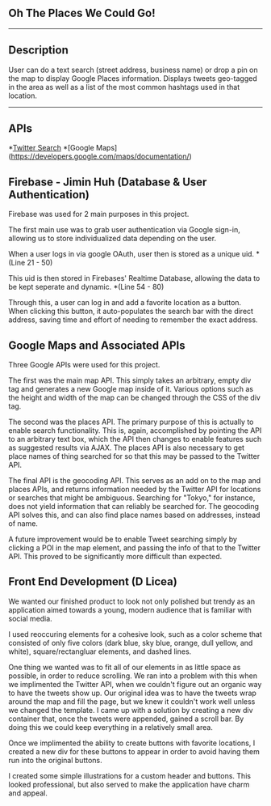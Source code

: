 ## Oh The Places We Could Go!
***
## Description
User can do a text search (street address, business name) or drop a pin on the map to display Google Places information. Displays tweets geo-tagged in the area as well as a list of the most common hashtags used in that location.
***
## APIs
*[Twitter Search](https://developer.twitter.com/en/docs/tweets/search/overview/standard.html)
*[Google Maps] (https://developers.google.com/maps/documentation/)

## Firebase - Jimin Huh (Database & User Authentication)
Firebase was used for 2 main purposes in this project.

The first main use was to grab user authentication via Google sign-in, allowing us to store individualized data depending on the user.

When a user logs in via google OAuth, user then is stored as a unique uid. *(Line 21 - 50)

This uid is then stored in Firebases' Realtime Database, allowing the data to be kept seperate and dynamic. *(Line 54 - 80)


Through this, a user can log in and add a favorite location as a button. When clicking this button, it auto-populates the search bar with the direct address, saving time and effort of needing to remember the exact address.

## Google Maps and Associated APIs
Three Google APIs were used for this project.

The first was the main map API.  This simply takes an arbitrary, empty div tag and generates a new Google map inside of it.  Various options such as the height and width of the map can be changed through the CSS of the div tag.

The second was the places API.  The primary purpose of this is actually to enable search functionality.  This is, again, accomplished by pointing the API to an arbitrary text box, which the API then changes to enable features such as suggested results via AJAX.  The places API is also necessary to get place names of thing searched for so that this may be passed to the Twitter API.

The final API is the geocoding API.  This serves as an add on to the map and places APIs, and returns information needed by the Twitter API for locations or searches that might be ambiguous.  Searching for "Tokyo," for instance, does not yield information that can reliably be searched for.  The geocoding API solves this, and can also find place names based on addresses, instead of name.

A future improvement would be to enable Tweet searching simply by clicking a POI in the map element, and passing the info of that to the Twitter API.  This proved to be significantly more difficult than expected.

## Front End Development (D Licea)

We wanted our finished product to look not only polished but trendy as an application aimed towards a young, modern audience that is familiar with social media. 

I used reoccuring elements for a cohesive look, such as a color scheme that consisted of only five colors (dark blue, sky blue, orange, dull yellow, and white), square/rectangluar elements, and dashed lines.

One thing we wanted was to fit all of our elements in as little space as possible, in order to reduce scrolling. We ran into a problem with this when we implimented the Twitter API, when we couldn't figure out an organic way to have the tweets show up. Our original idea was to have the tweets wrap around the map and fill the page, but we knew it couldn't work well unless we changed the template. I came up with a solution by creating a new div container that, once the tweets were appended, gained a scroll bar. By doing this we could keep everything in a relatively small area.

Once we implimented the ability to create buttons with favorite locations, I created a new div for these buttons to appear in order to avoid having them run into the original buttons.

I created some simple illustrations for a custom header and buttons. This looked professional, but also served to make the application have charm and appeal.

